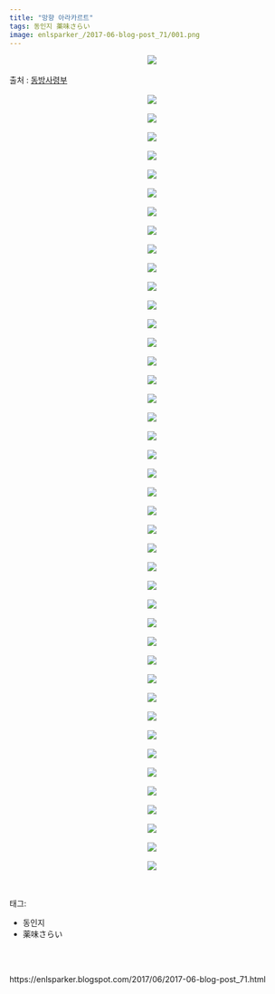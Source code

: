 ```yaml
---
title: "망향 아라카르트"
tags: 동인지 薬味さらい
image: enlsparker_/2017-06-blog-post_71/001.png
---
```

<div class="article">
<div class="post-body entry-content" id="post-body-3774074581070322991" itemprop="description articleBody">
<div class="separator" style="clear: both; text-align: center;">
<img src="{{ site.nasurl }}/enlsparker_/2017-06-blog-post_71/001.png"/></div>
<br/>
<a name="more"></a>출처 : <a href="http://cafe.naver.com/touhouheadquarters">동방사령부</a><br/>
<br/>
<div class="separator" style="clear: both; text-align: center;">
<img src="{{ site.nasurl }}/enlsparker_/2017-06-blog-post_71/002.png"/></div>
<br/>
<div class="separator" style="clear: both; text-align: center;">
<img src="{{ site.nasurl }}/enlsparker_/2017-06-blog-post_71/003.png"/></div>
<br/>
<div class="separator" style="clear: both; text-align: center;">
<img src="{{ site.nasurl }}/enlsparker_/2017-06-blog-post_71/004.png"/></div>
<br/>
<div class="separator" style="clear: both; text-align: center;">
<img src="{{ site.nasurl }}/enlsparker_/2017-06-blog-post_71/005.png"/></div>
<br/>
<div class="separator" style="clear: both; text-align: center;">
<img src="{{ site.nasurl }}/enlsparker_/2017-06-blog-post_71/006.png"/></div>
<br/>
<div class="separator" style="clear: both; text-align: center;">
<img src="{{ site.nasurl }}/enlsparker_/2017-06-blog-post_71/007.png"/></div>
<br/>
<div class="separator" style="clear: both; text-align: center;">
<img src="{{ site.nasurl }}/enlsparker_/2017-06-blog-post_71/008.png"/></div>
<br/>
<div class="separator" style="clear: both; text-align: center;">
<img src="{{ site.nasurl }}/enlsparker_/2017-06-blog-post_71/009.png"/></div>
<br/>
<div class="separator" style="clear: both; text-align: center;">
<img src="{{ site.nasurl }}/enlsparker_/2017-06-blog-post_71/010.png"/></div>
<br/>
<div class="separator" style="clear: both; text-align: center;">
<img src="{{ site.nasurl }}/enlsparker_/2017-06-blog-post_71/011.png"/></div>
<br/>
<div class="separator" style="clear: both; text-align: center;">
<img src="{{ site.nasurl }}/enlsparker_/2017-06-blog-post_71/012.png"/></div>
<br/>
<div class="separator" style="clear: both; text-align: center;">
<img src="{{ site.nasurl }}/enlsparker_/2017-06-blog-post_71/013.png"/></div>
<br/>
<div class="separator" style="clear: both; text-align: center;">
<img src="{{ site.nasurl }}/enlsparker_/2017-06-blog-post_71/014.png"/></div>
<br/>
<div class="separator" style="clear: both; text-align: center;">
<img src="{{ site.nasurl }}/enlsparker_/2017-06-blog-post_71/015.png"/></div>
<br/>
<div class="separator" style="clear: both; text-align: center;">
<img src="{{ site.nasurl }}/enlsparker_/2017-06-blog-post_71/016.png"/></div>
<br/>
<div class="separator" style="clear: both; text-align: center;">
<img src="{{ site.nasurl }}/enlsparker_/2017-06-blog-post_71/017.png"/></div>
<br/>
<div class="separator" style="clear: both; text-align: center;">
<img src="{{ site.nasurl }}/enlsparker_/2017-06-blog-post_71/018.png"/></div>
<br/>
<div class="separator" style="clear: both; text-align: center;">
<img src="{{ site.nasurl }}/enlsparker_/2017-06-blog-post_71/019.png"/></div>
<br/>
<div class="separator" style="clear: both; text-align: center;">
<img src="{{ site.nasurl }}/enlsparker_/2017-06-blog-post_71/020.png"/></div>
<br/>
<div class="separator" style="clear: both; text-align: center;">
<img src="{{ site.nasurl }}/enlsparker_/2017-06-blog-post_71/021.png"/></div>
<br/>
<div class="separator" style="clear: both; text-align: center;">
<img src="{{ site.nasurl }}/enlsparker_/2017-06-blog-post_71/022.png"/></div>
<br/>
<div class="separator" style="clear: both; text-align: center;">
<img src="{{ site.nasurl }}/enlsparker_/2017-06-blog-post_71/023.png"/></div>
<br/>
<div class="separator" style="clear: both; text-align: center;">
<img src="{{ site.nasurl }}/enlsparker_/2017-06-blog-post_71/024.png"/></div>
<br/>
<div class="separator" style="clear: both; text-align: center;">
<img src="{{ site.nasurl }}/enlsparker_/2017-06-blog-post_71/025.png"/></div>
<br/>
<div class="separator" style="clear: both; text-align: center;">
<img src="{{ site.nasurl }}/enlsparker_/2017-06-blog-post_71/026.png"/></div>
<br/>
<div class="separator" style="clear: both; text-align: center;">
<img src="{{ site.nasurl }}/enlsparker_/2017-06-blog-post_71/027.png"/></div>
<br/>
<div class="separator" style="clear: both; text-align: center;">
<img src="{{ site.nasurl }}/enlsparker_/2017-06-blog-post_71/028.png"/></div>
<br/>
<div class="separator" style="clear: both; text-align: center;">
<img src="{{ site.nasurl }}/enlsparker_/2017-06-blog-post_71/029.png"/></div>
<br/>
<div class="separator" style="clear: both; text-align: center;">
<img src="{{ site.nasurl }}/enlsparker_/2017-06-blog-post_71/030.png"/></div>
<br/>
<div class="separator" style="clear: both; text-align: center;">
<img src="{{ site.nasurl }}/enlsparker_/2017-06-blog-post_71/031.png"/></div>
<br/>
<div class="separator" style="clear: both; text-align: center;">
<img src="{{ site.nasurl }}/enlsparker_/2017-06-blog-post_71/032.png"/></div>
<br/>
<div class="separator" style="clear: both; text-align: center;">
<img src="{{ site.nasurl }}/enlsparker_/2017-06-blog-post_71/033.png"/></div>
<br/>
<div class="separator" style="clear: both; text-align: center;">
<img src="{{ site.nasurl }}/enlsparker_/2017-06-blog-post_71/034.png"/></div>
<br/>
<div class="separator" style="clear: both; text-align: center;">
<img src="{{ site.nasurl }}/enlsparker_/2017-06-blog-post_71/035.png"/></div>
<br/>
<div class="separator" style="clear: both; text-align: center;">
<img src="{{ site.nasurl }}/enlsparker_/2017-06-blog-post_71/036.png"/></div>
<br/>
<div class="separator" style="clear: both; text-align: center;">
<img src="{{ site.nasurl }}/enlsparker_/2017-06-blog-post_71/037.png"/></div>
<br/>
<div class="separator" style="clear: both; text-align: center;">
<img src="{{ site.nasurl }}/enlsparker_/2017-06-blog-post_71/038.png"/></div>
<br/>
<div class="separator" style="clear: both; text-align: center;">
<img src="{{ site.nasurl }}/enlsparker_/2017-06-blog-post_71/039.png"/></div>
<br/>
<div class="separator" style="clear: both; text-align: center;">
<img src="{{ site.nasurl }}/enlsparker_/2017-06-blog-post_71/040.png"/></div>
<br/>
<div class="separator" style="clear: both; text-align: center;">
<img src="{{ site.nasurl }}/enlsparker_/2017-06-blog-post_71/041.png"/></div>
<br/>
<div class="separator" style="clear: both; text-align: center;">
<img src="{{ site.nasurl }}/enlsparker_/2017-06-blog-post_71/042.png"/></div>
<br/>
<div class="separator" style="clear: both; text-align: center;">
<img src="{{ site.nasurl }}/enlsparker_/2017-06-blog-post_71/043.png"/></div>
<br/>
<div style="clear: both;"></div>
</div></div><br/>
<div class="tagTrail">
<p>태그: </p>
<ul>
<li>동인지</li>
<li>薬味さらい</li>
</ul>
</div><br/>

<br/>
<p id="refer">https://enlsparker.blogspot.com/2017/06/2017-06-blog-post_71.html</p>
<br/>
